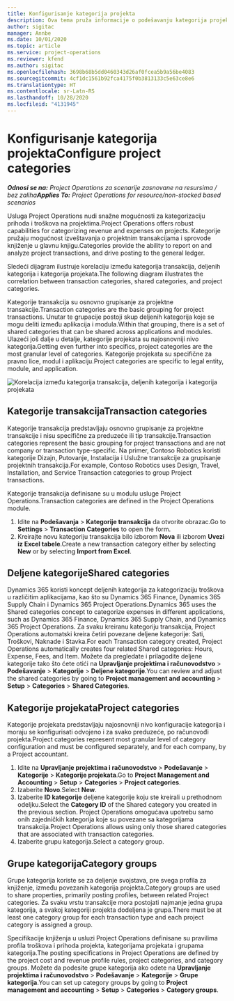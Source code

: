 ```yaml
---
title: Konfigurisanje kategorija projekta
description: Ova tema pruža informacije o podešavanju kategorija projekata.
author: sigitac
manager: Annbe
ms.date: 10/01/2020
ms.topic: article
ms.service: project-operations
ms.reviewer: kfend
ms.author: sigitac
ms.openlocfilehash: 3698b68b5dd0460343d26af0fcea5b9a56be4083
ms.sourcegitcommit: 4cf1dc1561b92fca4175f0b3813133c5e63ce8e6
ms.translationtype: HT
ms.contentlocale: sr-Latn-RS
ms.lasthandoff: 10/28/2020
ms.locfileid: "4131945"
---
```

# <a name="configure-project-categories"></a><span data-ttu-id="c6969-103">Konfigurisanje kategorija projekta</span><span class="sxs-lookup"><span data-stu-id="c6969-103">Configure project categories</span></span>

<span data-ttu-id="c6969-104">_**Odnosi se na:** Project Operations za scenarije zasnovane na resursima / bez zaliha_</span><span class="sxs-lookup"><span data-stu-id="c6969-104">_**Applies To:** Project Operations for resource/non-stocked based scenarios_</span></span>

<span data-ttu-id="c6969-105">Usluga Project Operations nudi snažne mogućnosti za kategorizaciju prihoda i troškova na projektima.</span><span class="sxs-lookup"><span data-stu-id="c6969-105">Project Operations offers robust capabilities for categorizing revenue and expenses on projects.</span></span> <span data-ttu-id="c6969-106">Kategorije pružaju mogućnost izveštavanja o projektnim transakcijama i sprovode knjiženje u glavnu knjigu.</span><span class="sxs-lookup"><span data-stu-id="c6969-106">Categories provide the ability to report on and analyze project transactions, and drive posting to the general ledger.</span></span>

<span data-ttu-id="c6969-107">Sledeći dijagram ilustruje korelaciju između kategorija transakcija, deljenih kategorija i kategorija projekata.</span><span class="sxs-lookup"><span data-stu-id="c6969-107">The following diagram illustrates the correlation between transaction categories, shared categories, and project categories.</span></span> 

<span data-ttu-id="c6969-108">Kategorije transakcija su osnovno grupisanje za projektne transakcije.</span><span class="sxs-lookup"><span data-stu-id="c6969-108">Transaction categories are the basic grouping for project transactions.</span></span> <span data-ttu-id="c6969-109">Unutar te grupacije postoji skup deljenih kategorija koje se mogu deliti između aplikacija i modula.</span><span class="sxs-lookup"><span data-stu-id="c6969-109">Within that grouping, there is a set of shared categories that can be shared across applications and modules.</span></span> <span data-ttu-id="c6969-110">Ulazeći još dalje u detalje, kategorije projekata su najosnovniji nivo kategorija.</span><span class="sxs-lookup"><span data-stu-id="c6969-110">Getting even further into specifics, project categories are the most granular level of categories.</span></span> <span data-ttu-id="c6969-111">Kategorije projekata su specifične za pravno lice, modul i aplikaciju.</span><span class="sxs-lookup"><span data-stu-id="c6969-111">Project categories are specific to legal entity, module, and application.</span></span>

![Korelacija između kategorija transakcija, deljenih kategorija i kategorija projekata](media/project-categories.png)

## <a name="transaction-categories"></a><span data-ttu-id="c6969-113">Kategorije transakcija</span><span class="sxs-lookup"><span data-stu-id="c6969-113">Transaction categories</span></span>

<span data-ttu-id="c6969-114">Kategorije transakcija predstavljaju osnovno grupisanje za projektne transakcije i nisu specifične za preduzeće ili tip transakcije.</span><span class="sxs-lookup"><span data-stu-id="c6969-114">Transaction categories represent the basic grouping for project transactions and are not company or transaction type-specific.</span></span> <span data-ttu-id="c6969-115">Na primer, Contoso Robotics koristi kategorije Dizajn, Putovanje, Instalacija i Uslužne transakcije za grupisanje projektnih transakcija.</span><span class="sxs-lookup"><span data-stu-id="c6969-115">For example, Contoso Robotics uses Design, Travel, Installation, and Service Transaction categories to group Project transactions.</span></span>

<span data-ttu-id="c6969-116">Kategorije transakcija definisane su u modulu usluge Project Operations.</span><span class="sxs-lookup"><span data-stu-id="c6969-116">Transaction categories are defined in the Project Operations module.</span></span> 
1. <span data-ttu-id="c6969-117">Idite na **Podešavanja** \> **Kategorije transakcija** da otvorite obrazac.</span><span class="sxs-lookup"><span data-stu-id="c6969-117">Go to **Settings** \> **Transaction Categories** to open the form.</span></span> 
2. <span data-ttu-id="c6969-118">Kreirajte novu kategoriju transakcija bilo izborom **Nova** ili izborom **Uvezi iz Excel tabele**.</span><span class="sxs-lookup"><span data-stu-id="c6969-118">Create a new transaction category either by selecting **New** or by selecting **Import from Excel**.</span></span>

## <a name="shared-categories"></a><span data-ttu-id="c6969-119">Deljene kategorije</span><span class="sxs-lookup"><span data-stu-id="c6969-119">Shared categories</span></span>

<span data-ttu-id="c6969-120">Dynamics 365 koristi koncept deljenih kategorija za kategorizaciju troškova u različitim aplikacijama, kao što su Dynamics 365 Finance, Dynamics 365 Supply Chain i Dynamics 365 Project Operations.</span><span class="sxs-lookup"><span data-stu-id="c6969-120">Dynamics 365 uses the Shared categories concept to categorize expenses in different applications, such as Dynamics 365 Finance, Dynamics 365 Supply Chain, and Dynamics 365 Project Operations.</span></span> <span data-ttu-id="c6969-121">Za svaku kreiranu kategoriju transakcija, Project Operations automatski kreira četiri povezane deljene kategorije: Sati, Troškovi, Naknade i Stavka.</span><span class="sxs-lookup"><span data-stu-id="c6969-121">For each Transaction category created, Project Operations automatically creates four related Shared categories: Hours, Expense, Fees, and Item.</span></span> <span data-ttu-id="c6969-122">Možete da pregledate i prilagodite deljene kategorije tako što ćete otići na **Upravljanje projektima i računovodstvo** \> **Podešavanje** \> **Kategorije** \> **Deljene kategorije**.</span><span class="sxs-lookup"><span data-stu-id="c6969-122">You can review and adjust the shared categories by going to **Project management and accounting** \> **Setup** \> **Categories** \> **Shared Categories**.</span></span>

## <a name="project-categories"></a><span data-ttu-id="c6969-123">Kategorije projekata</span><span class="sxs-lookup"><span data-stu-id="c6969-123">Project categories</span></span>

<span data-ttu-id="c6969-124">Kategorije projekata predstavljaju najosnovniji nivo konfiguracije kategorija i moraju se konfigurisati odvojeno i za svako preduzeće, po računovođi projekta.</span><span class="sxs-lookup"><span data-stu-id="c6969-124">Project categories represent most granular level of category configuration and must be configured separately, and for each company, by a Project accountant.</span></span>

1. <span data-ttu-id="c6969-125">Idite na **Upravljanje projektima i računovodstvo** \> **Podešavanje** \> **Kategorije** \> **Kategorije projekata**.</span><span class="sxs-lookup"><span data-stu-id="c6969-125">Go to **Project Management and Accounting** \> **Setup** \> **Categories** \> **Project categories**.</span></span>
2. <span data-ttu-id="c6969-126">Izaberite **Novo**.</span><span class="sxs-lookup"><span data-stu-id="c6969-126">Select **New**.</span></span>
3. <span data-ttu-id="c6969-127">Izaberite **ID kategorije** deljene kategorije koju ste kreirali u prethodnom odeljku.</span><span class="sxs-lookup"><span data-stu-id="c6969-127">Select the **Category ID** of the Shared category you created in the previous section.</span></span> <span data-ttu-id="c6969-128">Project Operations omogućava upotrebu samo onih zajedničkih kategorija koje su povezane sa kategorijama transakcija.</span><span class="sxs-lookup"><span data-stu-id="c6969-128">Project Operations allows using only those shared categories that are associated with transaction categories.</span></span>
4. <span data-ttu-id="c6969-129">Izaberite grupu kategorija.</span><span class="sxs-lookup"><span data-stu-id="c6969-129">Select a category group.</span></span>

## <a name="category-groups"></a><span data-ttu-id="c6969-130">Grupe kategorija</span><span class="sxs-lookup"><span data-stu-id="c6969-130">Category groups</span></span>

<span data-ttu-id="c6969-131">Grupe kategorija koriste se za deljenje svojstava, pre svega profila za knjiženje, između povezanih kategorija projekta.</span><span class="sxs-lookup"><span data-stu-id="c6969-131">Category groups are used to share properties, primarily posting profiles, between related Project categories.</span></span> <span data-ttu-id="c6969-132">Za svaku vrstu transakcije mora postojati najmanje jedna grupa kategorija, a svakoj kategoriji projekta dodeljena je grupa.</span><span class="sxs-lookup"><span data-stu-id="c6969-132">There must be at least one category group for each transaction type and each project category is assigned a group.</span></span>

<span data-ttu-id="c6969-133">Specifikacije knjiženja u usluzi Project Operations definisane su pravilima profila troškova i prihoda projekta, kategorijama projekata i grupama kategorija.</span><span class="sxs-lookup"><span data-stu-id="c6969-133">The posting specifications in Project Operations are defined by the project cost and revenue profile rules, project categories, and category groups.</span></span> <span data-ttu-id="c6969-134">Možete da podesite grupe kategorija ako odete na **Upravljanje projektima i računovodstvo** \> **Podešavanje** \> **Kategorije** \> **Grupe kategorija**.</span><span class="sxs-lookup"><span data-stu-id="c6969-134">You can set up category groups by going to **Project management and accounting** \> **Setup** \> **Categories** \> **Category groups**.</span></span>
